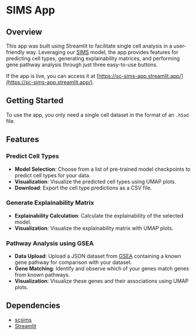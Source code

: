 # SIMS App

## Overview
This app was built using Streamlit to facilitate single cell analysis in a user-friendly way. Leveraging our [SIMS](https://github.com/braingeneers/SIMS) model, the app provides features for predicting cell types, generating explainability matrices, and performing gene pathway analysis through just three easy-to-use buttons.

If the app is live, you can access it at [https://sc-sims-app.streamlit.app/](https://sc-sims-app.streamlit.app/).

## Getting Started
To use the app, you only need a single cell dataset in the format of an `.h5ad` file.

## Features

### Predict Cell Types
- **Model Selection**: Choose from a list of pre-trained model checkpoints to predict cell types for your data.
- **Visualization**: Visualize the predicted cell types using UMAP plots.
- **Download**: Export the cell type predictions as a CSV file.

### Generate Explainability Matrix
- **Explainability Calculation**: Calculate the explainability of the selected model.
- **Visualization**: Visualize the explainability matrix with UMAP plots.

### Pathway Analysis using GSEA
- **Data Upload**: Upload a JSON dataset from [GSEA](https://www.gsea-msigdb.org/) containing a known gene pathway for comparison with your dataset.
- **Gene Matching**: Identify and observe which of your genes match genes from known pathways.
- **Visualization**: Visualize these genes and their associations using UMAP plots.

## Dependencies
- [scsims](https://github.com/braingeneers/SIMS)
- [Streamlit](https://streamlit.io/)
